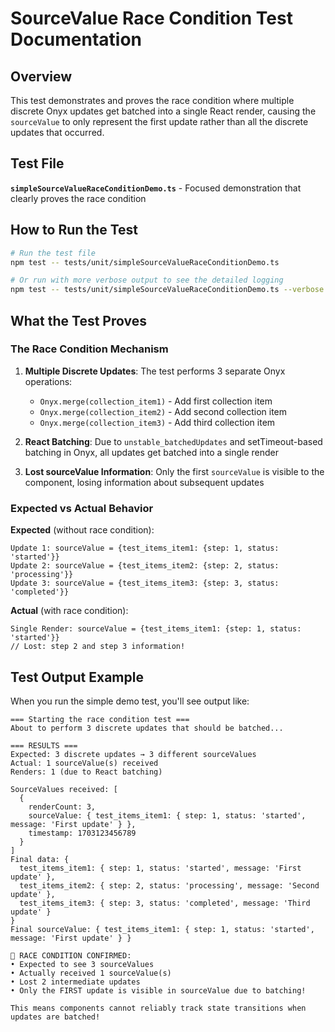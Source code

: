 # SourceValue Race Condition Test Documentation

## Overview

This test demonstrates and proves the race condition where multiple discrete Onyx updates get batched into a single React render, causing the `sourceValue` to only represent the first update rather than all the discrete updates that occurred.

## Test File

**`simpleSourceValueRaceConditionDemo.ts`** - Focused demonstration that clearly proves the race condition

## How to Run the Test

```bash
# Run the test file
npm test -- tests/unit/simpleSourceValueRaceConditionDemo.ts

# Or run with more verbose output to see the detailed logging
npm test -- tests/unit/simpleSourceValueRaceConditionDemo.ts --verbose
```

## What the Test Proves

### The Race Condition Mechanism

1. **Multiple Discrete Updates**: The test performs 3 separate Onyx operations:
   - `Onyx.merge(collection_item1)` - Add first collection item
   - `Onyx.merge(collection_item2)` - Add second collection item  
   - `Onyx.merge(collection_item3)` - Add third collection item

2. **React Batching**: Due to `unstable_batchedUpdates` and setTimeout-based batching in Onyx, all updates get batched into a single render

3. **Lost sourceValue Information**: Only the first `sourceValue` is visible to the component, losing information about subsequent updates

### Expected vs Actual Behavior

**Expected** (without race condition):
```
Update 1: sourceValue = {test_items_item1: {step: 1, status: 'started'}}
Update 2: sourceValue = {test_items_item2: {step: 2, status: 'processing'}} 
Update 3: sourceValue = {test_items_item3: {step: 3, status: 'completed'}}
```

**Actual** (with race condition):
```
Single Render: sourceValue = {test_items_item1: {step: 1, status: 'started'}}
// Lost: step 2 and step 3 information!
```

## Test Output Example

When you run the simple demo test, you'll see output like:

```
=== Starting the race condition test ===
About to perform 3 discrete updates that should be batched...

=== RESULTS ===
Expected: 3 discrete updates → 3 different sourceValues
Actual: 1 sourceValue(s) received
Renders: 1 (due to React batching)

SourceValues received: [
  {
    renderCount: 3,
    sourceValue: { test_items_item1: { step: 1, status: 'started', message: 'First update' } },
    timestamp: 1703123456789
  }
]
Final data: {
  test_items_item1: { step: 1, status: 'started', message: 'First update' },
  test_items_item2: { step: 2, status: 'processing', message: 'Second update' },
  test_items_item3: { step: 3, status: 'completed', message: 'Third update' }
}
Final sourceValue: { test_items_item1: { step: 1, status: 'started', message: 'First update' } }

🚨 RACE CONDITION CONFIRMED:
• Expected to see 3 sourceValues
• Actually received 1 sourceValue(s)
• Lost 2 intermediate updates
• Only the FIRST update is visible in sourceValue due to batching!

This means components cannot reliably track state transitions when updates are batched!
```

